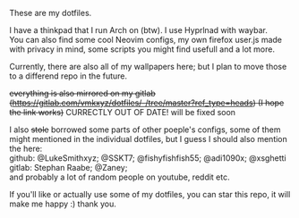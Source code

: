These are my dotfiles.

I have a thinkpad that I run Arch on (btw). I use Hyprlnad with waybar. <br>
You can also find some cool Neovim configs, my own firefox user.js made with privacy in mind, some scripts you might find usefull and a lot more.

Currently, there are also all of my wallpapers here; but I plan to move those to a differend repo in the future.

~~everything is also mirrored on my gitlab (https://gitlab.com/vmkxyz/dotfiles/-/tree/master?ref_type=heads)
(I hope the link works)~~ CURRECTLY OUT OF DATE! will be fixed soon

I also ~~stole~~ borrowed some parts of other poeple's configs, some of them might mentioned in the individual dotfiles, but I guess I should also mention the here: <br>
github: @LukeSmithxyz; @SSKT7; @fishyfishfish55; @adi1090x; @xsghetti <br>
gitlab: Stephan Raabe; @Zaney; <br>
and probably a lot of random people on youtube, reddit etc.

If you'll like or actually use some of my dotfiles, you can star this repo, it will make me happy :) thank you.
